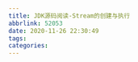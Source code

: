 ```yaml
---
title: JDK源码阅读-Stream的创建与执行
abbrlink: 52053
date: 2020-11-26 22:30:49
tags:
categories:
---
```

<!-- more -->
